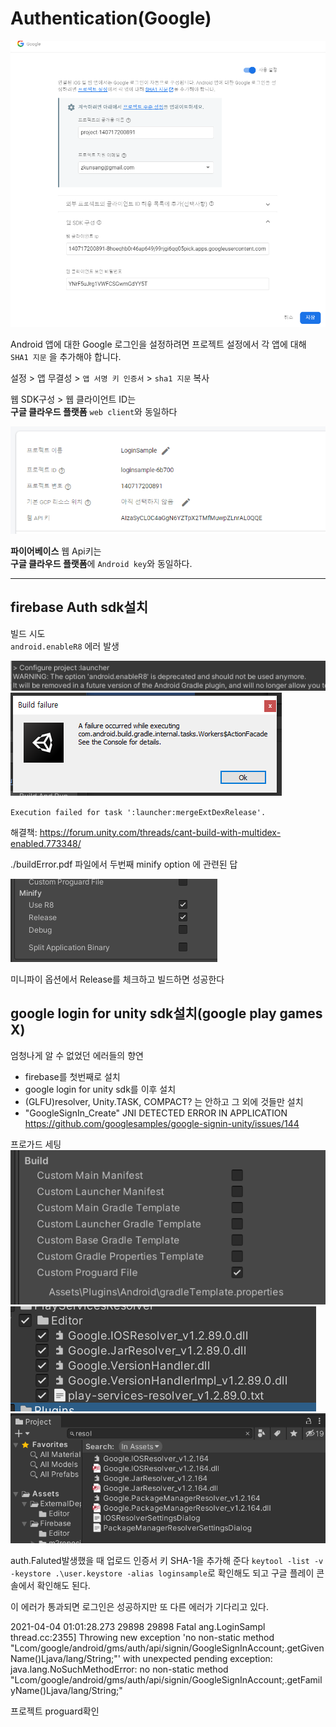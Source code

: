 # Authentication(Google)

<img src="img/readme2/Firebase1.png"/>

Android 앱에 대한 Google 로그인을 설정하려면 프로젝트 설정에서 각 앱에 대해 `SHA1 지문` 을 추가해야 합니다.

설정 > 앱 무결성 > `앱 서명 키 인증서` > `sha1 지문` 복사

웹 SDK구성 > 웹 클라이언트 ID는  
**구글 클라우드 플랫폼** `web client`와 동일하다

<img src="img/readme2/Firebase2.png"/>

**파이어베이스** 웹 Api키는  
**구글 클라우드 플랫폼**에 `Android key`와 동일하다.

---

## firebase Auth sdk설치

빌드 시도  
`android.enableR8` 에러 발생

<img src="img/readme2/AndroidBuildError1.png"/>
<br/>
<img src="img/readme2/AndroidBuildError2.png"/>

`Execution failed for task ':launcher:mergeExtDexRelease'.`

해결책:
https://forum.unity.com/threads/cant-build-with-multidex-enabled.773348/

./buildError.pdf 파일에서 두번째 minify option 에 관련된 답

<img src="img/readme2/AndroidBuildError3.png"/>

미니파이 옵션에서 Release를 체크하고 빌드하면 성공한다

## google login for unity sdk설치(google play games X)

엄청나게 알 수 없었던 에러들의 향연

- firebase를 첫번째로 설치
- google login for unity sdk를 이후 설치
- (GLFU)resolver, Unity.TASK, COMPACT? 는 안하고 그 외에 것들만 설치
- "GoogleSignIn_Create" JNI DETECTED ERROR IN APPLICATION
    https://github.com/googlesamples/google-signin-unity/issues/144

프로가드 세팅  
<img src="img/readme2/proguard01.png"/>
<img src="img/readme2/version01.png"/>
<img src="img/readme2/version02.png"/>

auth.Faluted발생했을 때
업로드 인증서 키 SHA-1을 추가해 준다
`keytool -list -v -keystore .\user.keystore -alias loginsample`로 확인해도 되고
구글 플레이 콘솔에서 확인해도 된다.

이 에러가 통과되면 로그인은 성공하지만 또 다른 에러가 기다리고 있다.

2021-04-04 01:01:28.273 29898 29898 Fatal ang.LoginSampl thread.cc:2355] Throwing new exception 'no non-static method "Lcom/google/android/gms/auth/api/signin/GoogleSignInAccount;.getGivenName()Ljava/lang/String;"' with unexpected pending exception: java.lang.NoSuchMethodError: no non-static method "Lcom/google/android/gms/auth/api/signin/GoogleSignInAccount;.getFamilyName()Ljava/lang/String;"

프로젝트 proguard확인